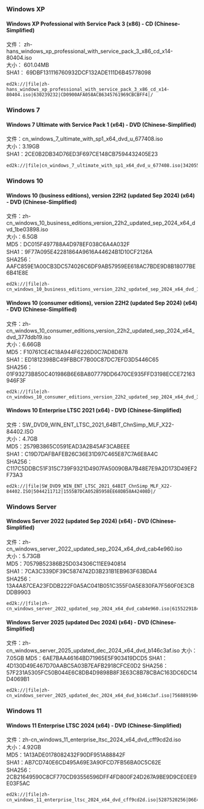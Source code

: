 ### Windows XP
#### Windows XP Professional with Service Pack 3 (x86) - CD (Chinese-Simplified)  
文件： zh-hans_windows_xp_professional_with_service_pack_3_x86_cd_x14-80404.iso  
大小： 601.04MB  
SHA1： 69DBF131116760932DCF132ADE111D6B45778098  
~~~
ed2k://|file|zh-hans_windows_xp_professional_with_service_pack_3_x86_cd_x14-80404.iso|630239232|CD0900AFA058ACB6345761969CBCBFF4|/
~~~

### Windows 7  
#### Windows 7 Ultimate with Service Pack 1 (x64) - DVD (Chinese-Simplified)  
文件：cn_windows_7_ultimate_with_sp1_x64_dvd_u_677408.iso  
大小：3.19GB  
SHA1：2CE0B2DB34D76ED3F697CE148CB7594432405E23  
~~~
ed2k://|file|cn_windows_7_ultimate_with_sp1_x64_dvd_u_677408.iso|3420557312|B58548681854236C7939003B583A8078|/
~~~

### Windows 10
#### Windows 10 (business editions), version 22H2 (updated Sep 2024) (x64) - DVD (Chinese-Simplified)
文件：zh-cn_windows_10_business_editions_version_22h2_updated_sep_2024_x64_dvd_1be03898.iso  
大小：6.5GB  
MD5：DC015F497788A4D978EF038C6A4A032F  
SHA1：9F77A095E42281864A9616A44624B1D10CF2126A  
SHA256：AAFC859E1A00CB3DC574026C6DF9AB57959EE618AC7BDE9D8B18077BE6B41E8E
~~~
ed2k://|file|zh-cn_windows_10_business_editions_version_22h2_updated_sep_2024_x64_dvd_1be03898.iso|6979913728|3A3FFE4A6C0478EBDF766793662B1EC9|/
~~~

#### Windows 10 (consumer editions), version 22H2 (updated Sep 2024) (x64) - DVD (Chinese-Simplified)
文件：zh-cn_windows_10_consumer_editions_version_22h2_updated_sep_2024_x64_dvd_377ddb19.iso  
大小：6.66GB  
MD5：F10761CE4C18A944F6226D0C7AD8D878  
SHA1：ED1812398BC49FBBCF7B00C87DC7EFD3D5446C65  
SHA256：01F93273B850C401986B6E6BA807779DD6470CE935FFD3198ECCE72163946F3F
```
ed2k://|file|zh-cn_windows_10_consumer_editions_version_22h2_updated_sep_2024_x64_dvd_377ddb19.iso|7155963904|0EBF12D59A9EFAC793FA9C61D9B1B270|/
```

#### Windows 10 Enterprise LTSC 2021 (x64) - DVD (Chinese-Simplified)
文件：SW_DVD9_WIN_ENT_LTSC_2021_64BIT_ChnSimp_MLF_X22-84402.ISO  
大小：4.7GB  
MD5：2579B3865C0591EAD3A2B45AF3CABEEE  
SHA1：C19D7DAFBAFEB26C36E31D97C465E87C7A6E8A4C  
SHA256：C117C5DDBC51F315C739F9321D4907FA50090BA7B48E7E9A2D173D49EF2F73A3
```
ed2k://|file|SW_DVD9_WIN_ENT_LTSC_2021_64BIT_ChnSimp_MLF_X22-84402.ISO|5044211712|1555B7DCA052B5958EE68DB58A42408D|/
```
### Windows Server
#### Windows Server 2022 (updated Sep 2024) (x64) - DVD (Chinese-Simplified)
文件：zh-cn_windows_server_2022_updated_sep_2024_x64_dvd_cab4e960.iso  
大小：5.73GB  
MD5：70579B52386B25D034306C11EE940814  
SHA1：7CA3C339DF39C5874742D3B231B1EB963F63BDA4  
SHA256：13A4A87CEA23FDDB222F0A5AC041B051C355F0A5E830FA7F560F0E3CBDDB9903
```
ed2k://|file|zh-cn_windows_server_2022_updated_sep_2024_x64_dvd_cab4e960.iso|6155229184|3B389D2652259B8BA29E4736E701616A|/
```
#### Windows Server 2025 (updated Dec 2024) (x64) - DVD (Chinese-Simplified)
文件：zh-cn_windows_server_2025_updated_dec_2024_x64_dvd_b146c3af.iso
大小：7.05GB
MD5：6AE7BAA46164BD71965E5F903419DCD5
SHA1：4D130D49E467D70AABC5A03B7EAFB2918CFCE0D2
SHA256：57F231A5305FC50B044E6C8DB4D9898B8F3E63C8B78CBAC163DC6DC14D4069B1
```
ed2k://|file|zh-cn_windows_server_2025_updated_dec_2024_x64_dvd_b146c3af.iso|7568891904|86302FAA2CB7EA56A873AA695847DF8A|/
```

### Windows 11
#### Windows 11 Enterprise LTSC 2024 (x64) - DVD (Chinese-Simplified)
文件：zh-cn_windows_11_enterprise_ltsc_2024_x64_dvd_cff9cd2d.iso  
大小：4.92GB  
MD5：1A13ADE0178082432F90DF951A88842F  
SHA1：AB7CD740E6CD495A69E3A90FCD7FB56BA0C5C62E  
SHA256：2CB21649590C8CF770CD93556596DFF4FD800F24D267A9BE9D9CE0EE9E03F5AC
```
ed2k://|file|zh-cn_windows_11_enterprise_ltsc_2024_x64_dvd_cff9cd2d.iso|5287520256|D6E4FE0BA5FD8A2F22FC9C0326481791|/
```
